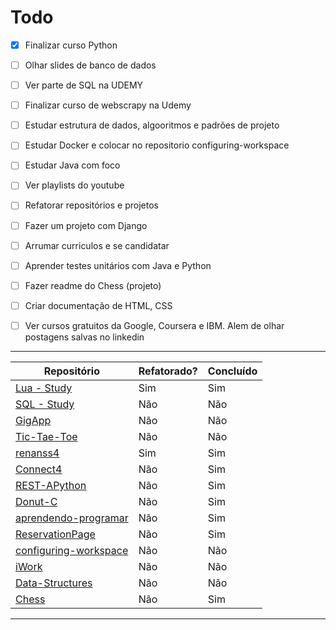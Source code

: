 # Todo

- [x] Finalizar curso Python

- [ ] Olhar slides de banco de dados

- [ ] Ver parte de SQL na UDEMY

- [ ] Finalizar curso de webscrapy na Udemy

- [ ] Estudar estrutura de dados, algooritmos e padrões de projeto

- [ ] Estudar Docker e colocar no repositorio configuring-workspace

- [ ] Estudar Java com foco

- [ ] Ver playlists do youtube

- [ ] Refatorar repositórios e projetos

- [ ] Fazer um projeto com Django

- [ ] Arrumar curriculos e se candidatar

- [ ] Aprender testes unitários com Java e Python

- [ ] Fazer readme do Chess (projeto)

- [ ] Criar documentação de HTML, CSS

- [ ] Ver cursos gratuitos da Google, Coursera e IBM. Alem de olhar postagens salvas no linkedin

---

| Repositório | Refatorado? | Concluído |
|----------|----------|----------|
| [Lua - Study](https://github.com/renanss4/lua-study)  | Sim | Sim | Sim |
| [SQL - Study](https://github.com/renanss4/sql-study) | Não  | Não |
| [GigApp](https://github.com/renanss4/GigApp)  | Não  | Não |
| [Tic-Tae-Toe](https://github.com/renanss4/Tic-Tac-Toe) | Não  | Não |
| [renanss4](https://github.com/renanss4/renanss4)  | Sim  | Sim |
| [Connect4](https://github.com/renanss4/Connect4)  | Não  | Sim |
| [REST-APython](https://github.com/renanss4/REST-APython)  | Não  | Sim |
| [Donut-C](https://github.com/renanss4/Donut-C)  | Não  | Sim |
| [aprendendo-programar](https://github.com/renanss4/aprendendo-programar)  | Não  | Sim |
| [ReservationPage](https://github.com/renanss4/reservationPage)  | Não  | Sim |
| [configuring-workspace](https://github.com/renanss4/configuring-workspace)  | Não  | Não |
| [iWork](https://github.com/renanss4/iWork)  | Não  | Não |
| [Data-Structures](https://github.com/renanss4/Data-Structures)  | Não  | Não |
| [Chess](https://github.com/renanss4/Chess) | Não  | Sim |

---
